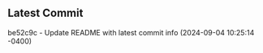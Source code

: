 
## Latest Commit
be52c9c - Update README with latest commit info (2024-09-04 10:25:14 -0400) <Yunxi-Zhou>
